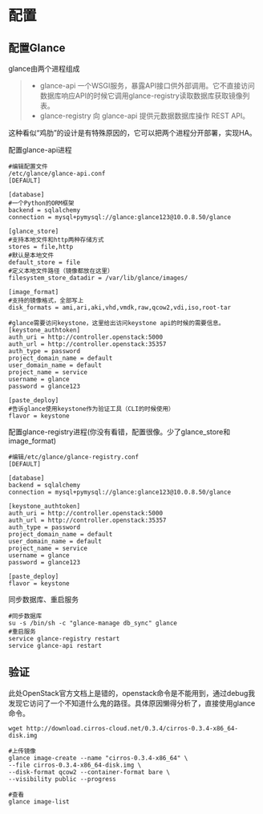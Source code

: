 # 配置

## 配置Glance
glance由两个进程组成

>- glance-api 一个WSGI服务，暴露API接口供外部调用。它不直接访问数据库响应API的时候它调用glance-registry读取数据库获取镜像列表。
>- glance-registry 向 glance-api 提供元数据数据库操作 REST API。

这种看似“鸡肋”的设计是有特殊原因的，它可以把两个进程分开部署，实现HA。

配置glance-api进程
```
#编辑配置文件
/etc/glance/glance-api.conf
[DEFAULT]

[database]
#一个Python的ORM框架
backend = sqlalchemy
connection = mysql+pymysql://glance:glance123@10.0.8.50/glance 

[glance_store]
#支持本地文件和http两种存储方式
stores = file,http
#默认是本地文件
default_store = file
#定义本地文件路径（镜像都放在这里）
filesystem_store_datadir = /var/lib/glance/images/

[image_format]
#支持的镜像格式，全部写上
disk_formats = ami,ari,aki,vhd,vmdk,raw,qcow2,vdi,iso,root-tar

#glance需要访问keystone，这里给出访问keystone api的时候的需要信息。
[keystone_authtoken]
auth_uri = http://controller.openstack:5000
auth_url = http://controller.openstack:35357
auth_type = password
project_domain_name = default
user_domain_name = default
project_name = service
username = glance
password = glance123

[paste_deploy]
#告诉glance使用keystone作为验证工具（CLI的时候使用）
flavor = keystone
```
配置glance-registry进程(你没有看错，配置很像。少了glance_store和image_format)
```
#编辑/etc/glance/glance-registry.conf
[DEFAULT]

[database]
backend = sqlalchemy
connection = mysql+pymysql://glance:glance123@10.0.8.50/glance

[keystone_authtoken]
auth_uri = http://controller.openstack:5000
auth_url = http://controller.openstack:35357
auth_type = password
project_domain_name = default
user_domain_name = default
project_name = service
username = glance
password = glance123

[paste_deploy]
flavor = keystone
```
同步数据库、重启服务
```
#同步数据库
su -s /bin/sh -c "glance-manage db_sync" glance
#重启服务
service glance-registry restart
service glance-api restart
```

## 验证
此处OpenStack官方文档上是错的，openstack命令是不能用到，通过debug我发现它访问了一个不知道什么鬼的路径。具体原因懒得分析了，直接使用glance命令。
```
wget http://download.cirros-cloud.net/0.3.4/cirros-0.3.4-x86_64-disk.img

#上传镜像
glance image-create --name "cirros-0.3.4-x86_64" \
--file cirros-0.3.4-x86_64-disk.img \
--disk-format qcow2 --container-format bare \
--visibility public --progress

#查看
glance image-list
```